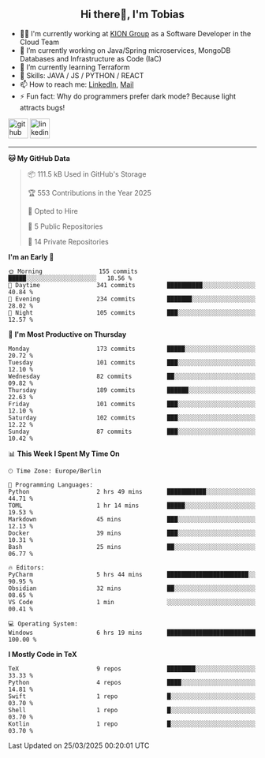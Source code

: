 <h2 align="center">Hi there👋, I'm Tobias</h2>

- 🧑‍💼 I'm currently working at [KION Group](https://www.kiongroup.com/) as a Software Developer in the Cloud Team
- 🔭 I’m currently working on Java/Spring microservices, MongoDB Databases and Infrastructure as Code (IaC)
- 🌱 I’m currently learning Terraform
- 💪 Skills: JAVA / JS / PYTHON / REACT
- 📫 How to reach me: [LinkedIn](https://www.linkedin.com/in/tgoetz), [Mail](mailto:mail@tobiasgoetz.com) 
- ⚡ Fun fact: Why do programmers prefer dark mode? Because light attracts bugs!

[<img src='https://cdn.jsdelivr.net/npm/simple-icons@3.0.1/icons/github.svg' alt='github' height='40'>](https://github.com/TobiasGoetz)  [<img src='https://cdn.jsdelivr.net/npm/simple-icons@3.0.1/icons/linkedin.svg' alt='linkedin' height='40'>](https://www.linkedin.com/in/tgoetz/)  

---

<!--START_SECTION:waka-->
**🐱 My GitHub Data** 

> 📦 111.5 kB Used in GitHub's Storage 
 > 
> 🏆 553 Contributions in the Year 2025
 > 
> 💼 Opted to Hire
 > 
> 📜 5 Public Repositories 
 > 
> 🔑 14 Private Repositories 
 > 
**I'm an Early 🐤** 

```text
🌞 Morning                155 commits         █████░░░░░░░░░░░░░░░░░░░░   18.56 % 
🌆 Daytime                341 commits         ██████████░░░░░░░░░░░░░░░   40.84 % 
🌃 Evening                234 commits         ███████░░░░░░░░░░░░░░░░░░   28.02 % 
🌙 Night                  105 commits         ███░░░░░░░░░░░░░░░░░░░░░░   12.57 % 
```
📅 **I'm Most Productive on Thursday** 

```text
Monday                   173 commits         █████░░░░░░░░░░░░░░░░░░░░   20.72 % 
Tuesday                  101 commits         ███░░░░░░░░░░░░░░░░░░░░░░   12.10 % 
Wednesday                82 commits          ██░░░░░░░░░░░░░░░░░░░░░░░   09.82 % 
Thursday                 189 commits         ██████░░░░░░░░░░░░░░░░░░░   22.63 % 
Friday                   101 commits         ███░░░░░░░░░░░░░░░░░░░░░░   12.10 % 
Saturday                 102 commits         ███░░░░░░░░░░░░░░░░░░░░░░   12.22 % 
Sunday                   87 commits          ███░░░░░░░░░░░░░░░░░░░░░░   10.42 % 
```


📊 **This Week I Spent My Time On** 

```text
🕑︎ Time Zone: Europe/Berlin

💬 Programming Languages: 
Python                   2 hrs 49 mins       ███████████░░░░░░░░░░░░░░   44.71 % 
TOML                     1 hr 14 mins        █████░░░░░░░░░░░░░░░░░░░░   19.53 % 
Markdown                 45 mins             ███░░░░░░░░░░░░░░░░░░░░░░   12.13 % 
Docker                   39 mins             ███░░░░░░░░░░░░░░░░░░░░░░   10.31 % 
Bash                     25 mins             ██░░░░░░░░░░░░░░░░░░░░░░░   06.77 % 

🔥 Editors: 
PyCharm                  5 hrs 44 mins       ███████████████████████░░   90.95 % 
Obsidian                 32 mins             ██░░░░░░░░░░░░░░░░░░░░░░░   08.65 % 
VS Code                  1 min               ░░░░░░░░░░░░░░░░░░░░░░░░░   00.41 % 

💻 Operating System: 
Windows                  6 hrs 19 mins       █████████████████████████   100.00 % 
```

**I Mostly Code in TeX** 

```text
TeX                      9 repos             ████████░░░░░░░░░░░░░░░░░   33.33 % 
Python                   4 repos             ████░░░░░░░░░░░░░░░░░░░░░   14.81 % 
Swift                    1 repo              █░░░░░░░░░░░░░░░░░░░░░░░░   03.70 % 
Shell                    1 repo              █░░░░░░░░░░░░░░░░░░░░░░░░   03.70 % 
Kotlin                   1 repo              █░░░░░░░░░░░░░░░░░░░░░░░░   03.70 % 
```




 Last Updated on 25/03/2025 00:20:01 UTC
<!--END_SECTION:waka-->

